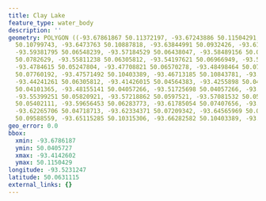 ```yaml
---
title: Clay Lake
feature_type: water_body
description: ''
geometry: POLYGON ((-93.67861867 50.11372197, -93.67243886 50.11504291, -93.66007924
  50.10799743, -93.6473763 50.10887818, -93.63844991 50.0932426, -93.61647725 50.07914419,
  -93.59381795 50.06548239, -93.57184529 50.06438047, -93.58489156 50.07870354, -93.57150197
  50.0782629, -93.55811238 50.06305812, -93.54197621 50.06966949, -93.50936055 50.06636392,
  -93.4784615 50.05247804, -93.47708821 50.06570278, -93.48498464 50.07517826, -93.47640157
  50.07760192, -93.47571492 50.10403389, -93.46713185 50.10843781, -93.46541524 50.08377069,
  -93.44241261 50.06305812, -93.41426015 50.04564383, -93.4255898 50.04476193, -93.4527123
  50.04101365, -93.48155141 50.04057266, -93.51725698 50.04057266, -93.55399251 50.0496122,
  -93.55399251 50.05820921, -93.57218862 50.0597521, -93.57081532 50.05093492, -93.59278798
  50.05402111, -93.59656453 50.06283773, -93.61785054 50.07407656, -93.6096108 50.04917129,
  -93.62265706 50.04718713, -93.62334371 50.07209342, -93.64565969 50.08817646, -93.65115285
  50.09588559, -93.65115285 50.10315306, -93.66282582 50.10403389, -93.67861867 50.11372197))
geo_error: 0.0
bbox:
  xmin: -93.6786187
  ymin: 50.0405727
  xmax: -93.4142602
  ymax: 50.1150429
longitude: -93.5231247
latitude: 50.0631115
external_links: {}
---
```

